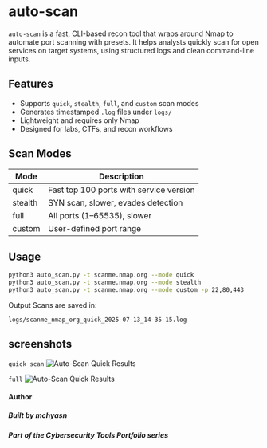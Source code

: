 # auto-scan

`auto-scan` is a fast, CLI-based recon tool that wraps around Nmap to automate port scanning with presets. It helps analysts quickly scan for open services on target systems, using structured logs and clean command-line inputs.

## Features

- Supports `quick`, `stealth`, `full`, and `custom` scan modes
- Generates timestamped `.log` files under `logs/`
- Lightweight and requires only Nmap
- Designed for labs, CTFs, and recon workflows

## Scan Modes

| Mode     | Description                             |
|----------|-----------------------------------------|
| quick    | Fast top 100 ports with service version |
| stealth  | SYN scan, slower, evades detection      |
| full     | All ports (1–65535), slower             |
| custom   | User-defined port range                 |

## Usage

```bash
python3 auto_scan.py -t scanme.nmap.org --mode quick
python3 auto_scan.py -t scanme.nmap.org --mode stealth
python3 auto_scan.py -t scanme.nmap.org --mode custom -p 22,80,443
```
Output
Scans are saved in:
```
logs/scanme_nmap_org_quick_2025-07-13_14-35-15.log
```

## screenshots 

`quick scan`
![Auto-Scan Quick Results](https://raw.githubusercontent.com/mchyasn/auto-scan/main/screenshots/quick.png)

`full`
![Auto-Scan Quick Results](https://raw.githubusercontent.com/mchyasn/auto-scan/main/screenshots/full.png)

#### Author
##### Built by mchyasn
##### Part of the Cybersecurity Tools Portfolio series
